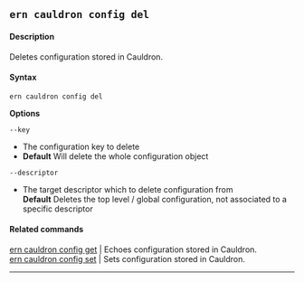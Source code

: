 ## `ern cauldron config del`

#### Description

Deletes configuration stored in Cauldron.

#### Syntax

`ern cauldron config del`  

**Options**  

`--key`

* The configuration key to delete
* **Default**  Will delete the whole configuration object

`--descriptor`

* The target descriptor which to delete configuration from  
**Default**  Deletes the top level / global configuration, not associated to a specific descriptor

#### Related commands

[ern cauldron config get] | Echoes configuration stored in Cauldron.  
[ern cauldron config set] | Sets configuration stored in Cauldron.

_________
[ern cauldron config get]: ./get.md
[ern cauldron config set]: ./set.md
